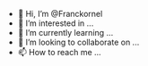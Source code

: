 - 👋 Hi, I’m @Franckornel
- 👀 I’m interested in ...
- 🌱 I’m currently learning ...
- 💞️ I’m looking to collaborate on ...
- 📫 How to reach me ...

<!---
Franckornel/Franckornel is a ✨ special ✨ repository because its `README.md` (this file) appears on your GitHub profile.
You can click the Preview link to take a look at your changes.
--->
